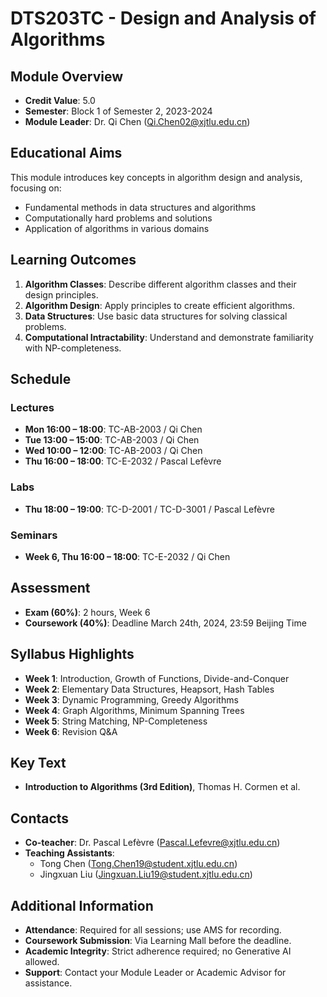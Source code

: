 # DTS203TC - Design and Analysis of Algorithms

## Module Overview
- **Credit Value**: 5.0
- **Semester**: Block 1 of Semester 2, 2023-2024
- **Module Leader**: Dr. Qi Chen (Qi.Chen02@xjtlu.edu.cn)

## Educational Aims
This module introduces key concepts in algorithm design and analysis, focusing on:
- Fundamental methods in data structures and algorithms
- Computationally hard problems and solutions
- Application of algorithms in various domains

## Learning Outcomes
1. **Algorithm Classes**: Describe different algorithm classes and their design principles.
2. **Algorithm Design**: Apply principles to create efficient algorithms.
3. **Data Structures**: Use basic data structures for solving classical problems.
4. **Computational Intractability**: Understand and demonstrate familiarity with NP-completeness.

## Schedule
### Lectures
- **Mon 16:00 – 18:00**: TC-AB-2003 / Qi Chen
- **Tue 13:00 – 15:00**: TC-AB-2003 / Qi Chen
- **Wed 10:00 – 12:00**: TC-AB-2003 / Qi Chen
- **Thu 16:00 – 18:00**: TC-E-2032 / Pascal Lefèvre

### Labs
- **Thu 18:00 – 19:00**: TC-D-2001 / TC-D-3001 / Pascal Lefèvre

### Seminars
- **Week 6, Thu 16:00 – 18:00**: TC-E-2032 / Qi Chen

## Assessment
- **Exam (60%)**: 2 hours, Week 6
- **Coursework (40%)**: Deadline March 24th, 2024, 23:59 Beijing Time

## Syllabus Highlights
- **Week 1**: Introduction, Growth of Functions, Divide-and-Conquer
- **Week 2**: Elementary Data Structures, Heapsort, Hash Tables
- **Week 3**: Dynamic Programming, Greedy Algorithms
- **Week 4**: Graph Algorithms, Minimum Spanning Trees
- **Week 5**: String Matching, NP-Completeness
- **Week 6**: Revision Q&A

## Key Text
- **Introduction to Algorithms (3rd Edition)**, Thomas H. Cormen et al.

## Contacts
- **Co-teacher**: Dr. Pascal Lefèvre (Pascal.Lefevre@xjtlu.edu.cn)
- **Teaching Assistants**: 
  - Tong Chen (Tong.Chen19@student.xjtlu.edu.cn)
  - Jingxuan Liu (Jingxuan.Liu19@student.xjtlu.edu.cn)

## Additional Information
- **Attendance**: Required for all sessions; use AMS for recording.
- **Coursework Submission**: Via Learning Mall before the deadline.
- **Academic Integrity**: Strict adherence required; no Generative AI allowed.
- **Support**: Contact your Module Leader or Academic Advisor for assistance.
